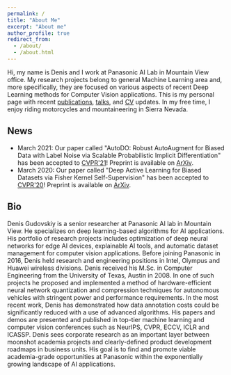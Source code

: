 ```yaml
---
permalink: /
title: "About Me"
excerpt: "About me"
author_profile: true
redirect_from:
  - /about/
  - /about.html
---
```


Hi, my name is Denis and I work at Panasonic AI Lab in Mountain View office. My research projects belong to general Machine Learning area and, more specifically, they are focused on various aspects of recent Deep Learning methods for Computer Vision applications. This is my personal page with recent [publications](/publications/), [talks](/talks/), and [CV](/cv/) updates. In my free time, I enjoy riding motorcycles and mountaineering in Sierra Nevada.

## News

- March 2021: Our paper called "AutoDO: Robust AutoAugment for Biased Data with Label Noise via Scalable Probabilistic Implicit Differentiation" has been accepted to [CVPR'21](http://cvpr2021.thecvf.com/)! Preprint is available on [ArXiv](https://arxiv.org/abs/2103.05863).
- March 2020: Our paper called "Deep Active Learning for Biased Datasets via Fisher Kernel Self-Supervision" has been accepted to [CVPR'20](http://cvpr2020.thecvf.com/)! Preprint is available on [ArXiv](https://arxiv.org/abs/2003.00393).

## Bio

Denis Gudovskiy is a senior researcher at Panasonic AI lab in Mountain View. He specializes on deep learning-based algorithms for AI applications. His portfolio of research projects includes optimization of deep neural networks for edge AI devices, explainable AI tools, and automatic dataset management for computer vision applications. Before joining Panasonic in 2016, Denis held research and engineering positions in Intel, Olympus and Huawei wireless divisions. Denis received his M.Sc. in Computer Engineering from the University of Texas, Austin in 2008.
In one of such projects he proposed and implemented a method of hardware-efficient neural network quantization and compression techniques for autonomous vehicles with stringent power and performance requirements. In the most recent work, Denis has demonstrated how data annotation costs could be significantly reduced with a use of advanced algorithms. His papers and demos are presented and published in top-tier machine learning and computer vision conferences such as NeurIPS, CVPR, ECCV, ICLR and ICASSP.
Denis sees corporate research as an important layer between moonshot academia projects and clearly-defined product development roadmaps in business units. His goal is to find and promote viable academia-grade opportunities at Panasonic within the exponentially growing landscape of AI applications.
